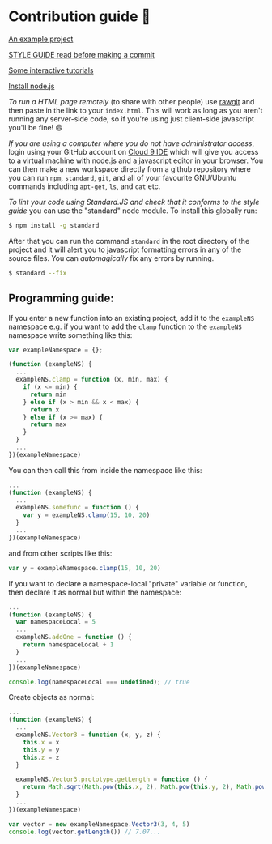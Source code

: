# Contribution guide :crystal_ball:

[An example project](https://github.com/UoBEdTechSTEMM/MatrixTransforms)

[STYLE GUIDE read before making a commit](https://github.com/feross/standard)

[Some interactive tutorials](http://nodeschool.io/#workshoppers)

[Install node.js](https://nodejs.org/en/)

*To run a HTML page remotely* (to share with other people) use [rawgit](https://rawgit.com/) and then paste in the link to your `index.html`. This will work as long as you aren't running any server-side code, so if you're using just client-side javascript you'll be fine! :smile:

*If you are using a computer where you do not have administrator access*, login using your GitHub account on [Cloud 9 IDE](https://c9.io/) which will give you access to a virtual machine with node.js and a javascript editor in your browser. You can then make a new workspace directly from a github repository where you can run `npm`, `standard`, `git`, and all of your favourite GNU/Ubuntu commands including `apt-get`, `ls`, and `cat` etc.

*To lint your code using Standard.JS and check that it conforms to the style guide* you can use the "standard" node module. To install this globally run:

```bash
$ npm install -g standard
```

After that you can run the command ```standard``` in the root directory of the project and it will alert you to javascript formatting errors in any of the source files. You can *automagically* fix any errors by running.

```bash
$ standard --fix
```

Programming guide:
------------------

If you enter a new function into an existing project, add it to the ```exampleNS``` namespace e.g. if you want to add the ```clamp``` function to the ```exampleNS``` namespace write something like this:

```javascript
var exampleNamespace = {};

(function (exampleNS) {
  ...
  exampleNS.clamp = function (x, min, max) {
    if (x <= min) {
      return min
    } else if (x > min && x < max) {
      return x
    } else if (x >= max) {
      return max
    }
  }
  ...
})(exampleNamespace)
```

You can then call this from inside the namespace like this:

```javascript
...
(function (exampleNS) {
  ...
  exampleNS.somefunc = function () {
    var y = exampleNS.clamp(15, 10, 20)
  }
  ...
})(exampleNamespace)
```

and from other scripts like this:

```javascript
var y = exampleNamespace.clamp(15, 10, 20)
```

If you want to declare a namespace-local "private" variable or function, then declare it as normal but within the namespace:

```javascript
...
(function (exampleNS) {
  var namespaceLocal = 5
  ...
  exampleNS.addOne = function () {
    return namespaceLocal + 1
  }
  ...
})(exampleNamespace)

console.log(namespaceLocal === undefined); // true
```

Create objects as normal:

```javascript
...
(function (exampleNS) {
  ...
  exampleNS.Vector3 = function (x, y, z) {
    this.x = x
    this.y = y
    this.z = z
  }

  exampleNS.Vector3.prototype.getLength = function () {
    return Math.sqrt(Math.pow(this.x, 2), Math.pow(this.y, 2), Math.pow(this.z, 2))
  }
  ...
})(exampleNamespace)

var vector = new exampleNamespace.Vector3(3, 4, 5)
console.log(vector.getLength()) // 7.07...
```
